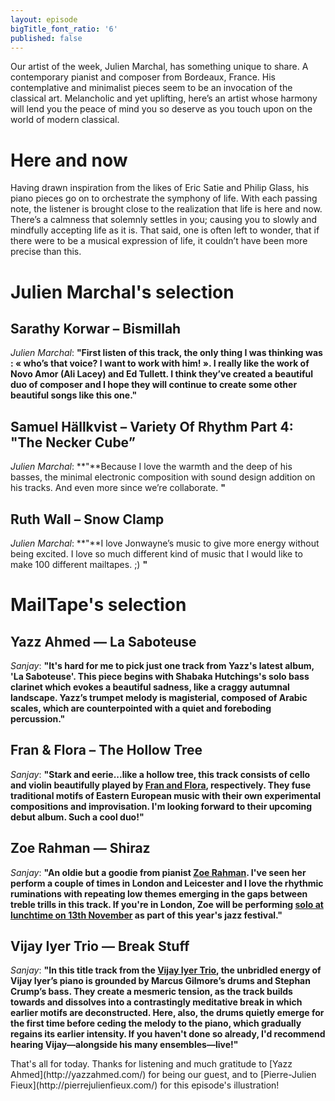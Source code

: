 ```yaml
---
layout: episode
bigTitle_font_ratio: '6'
published: false
---
```

<p id="introduction">Our artist of the week, Julien Marchal, has something unique to share. A contemporary pianist and composer from Bordeaux, France. His contemplative and minimalist pieces seem to be an invocation of the classical art. Melancholic and yet uplifting, here’s an artist whose harmony will lend you the peace of mind you so deserve as you touch upon on the world of modern classical. 
</p>

# Here and now

Having drawn inspiration from the likes of Eric Satie and Philip Glass, his piano pieces go on to orchestrate the symphony of life. With each passing note, the listener is brought close to the realization that life is here and now. There’s a calmness that solemnly settles in you; causing you to slowly and mindfully accepting life as it is. That said, one is often left to wonder, that if there were to be a musical expression of life, it couldn’t have been more precise than this. 



# Julien Marchal's selection

## Sarathy Korwar – Bismillah
_Julien Marchal_: **"**First listen of this track, the only thing I was thinking was : « who’s that voice? I want to work with him! ». I really like the work of Novo Amor (Ali Lacey) and Ed Tullett. I think they’ve created a beautiful duo of composer and I hope they will continue to create some other beautiful songs like this one.**"**

## Samuel Hällkvist – Variety Of Rhythm Part 4: "The Necker Cube”
_Julien Marchal_: **"**Because I love the warmth and the deep of his basses, the minimal electronic composition with sound design addition on his tracks. And even more since we’re collaborate. **"**

## Ruth Wall – Snow Clamp
_Julien Marchal_: **"**I love Jonwayne’s music to give more energy without being excited. I love so much different kind of music that I would like to make 100 different mailtapes. ;) **"**


# MailTape's selection

## Yazz Ahmed — La Saboteuse
_Sanjay_: **"**It's hard for me to pick just one track from Yazz's latest album, 'La Saboteuse'. This piece begins with Shabaka Hutchings's solo bass clarinet which evokes a beautiful sadness, like a craggy autumnal landscape. Yazz’s trumpet melody is magisterial, composed of Arabic scales, which are counterpointed with a quiet and foreboding percussion.**"**

## Fran & Flora – The Hollow Tree
_Sanjay_: **"**Stark and eerie...like a hollow tree, this track consists of cello and violin beautifully played by [Fran and Flora](https://www.franandflora.com/), respectively. They fuse traditional motifs of Eastern European music with their own experimental compositions and improvisation. I'm looking forward to their upcoming debut album. Such a cool duo!**"**

## Zoe Rahman — Shiraz
_Sanjay_: **"**An oldie but a goodie from pianist [Zoe Rahman](http://www.zoerahman.com/). I've seen her perform a couple of times in London and Leicester and I love the rhythmic ruminations with repeating low themes emerging in the gaps between treble trills in this track. If you're in London, Zoe will be performing [solo at lunchtime on 13th November](https://www.pizzaexpresslive.com/whats-on/zoe-rahman) as part of this year's jazz festival.**"**

## Vijay Iyer Trio — Break Stuff
_Sanjay_: **"**In this title track from the [Vijay Iyer Trio](http://vijay-iyer.com/), the unbridled energy of Vijay Iyer’s piano is grounded by Marcus Gilmore’s drums and Stephan Crump’s bass. They create a mesmeric tension, as the track builds towards and dissolves into a contrastingly meditative break in which earlier motifs are deconstructed. Here, also, the drums quietly emerge for the first time before ceding the melody to the piano, which gradually regains its earlier intensity. If you haven't done so already, I'd recommend hearing Vijay—alongside his many ensembles—live!**"**

<p id="outroduction">That's all for today. Thanks for listening and much gratitude to [Yazz Ahmed](http://yazzahmed.com/) for being our guest, and to [Pierre-Julien Fieux](http://pierrejulienfieux.com/) for this episode's illustration!</p>
